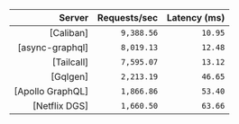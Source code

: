 <!-- PERFORMANCE_RESULTS_START -->

| Server | Requests/sec | Latency (ms) |
|--------:|--------------:|--------------:|
| [Caliban] | `9,388.56` | `10.95` |
| [async-graphql] | `8,019.13` | `12.48` |
| [Tailcall] | `7,595.07` | `13.12` |
| [Gqlgen] | `2,213.19` | `46.65` |
| [Apollo GraphQL] | `1,866.86` | `53.40` |
| [Netflix DGS] | `1,660.50` | `63.66` |

<!-- PERFORMANCE_RESULTS_END -->
